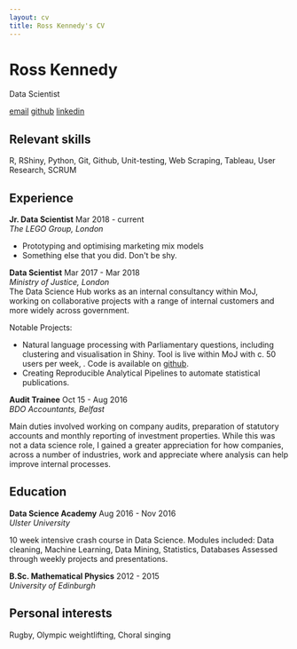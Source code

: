 ```yaml
---
layout: cv
title: Ross Kennedy's CV
---
```

# Ross Kennedy
Data Scientist 

<div id="webaddress">
<a href="mailto:rosskennedy1994@gmail.com">email</a>
<a href="https://github.com/RossKen">github</a>
<a href="https://www.linkedin.com/in/ross-kennedy-data-science/">linkedin</a>
</div>

## Relevant skills

R, RShiny, Python, Git, Github, Unit-testing, Web Scraping, Tableau, User Research, SCRUM

## Experience 

**Jr. Data Scientist**  Mar 2018 - current  
*The LEGO Group, London*

- Prototyping and optimising marketing mix models
- Something else that you did. Don't be shy.

**Data Scientist**  Mar 2017 - Mar 2018  
*Ministry of Justice, London*  
The Data Science Hub works as an internal consultancy within MoJ, working on collaborative projects with a range of internal customers and more widely across government.

Notable Projects:
* Natural language processing with Parliamentary questions, including clustering and visualisation in Shiny. Tool is live within MoJ with c. 50 users per week, . Code is available on [github](https://github.com/moj-analytical-services/pq-tool).
* Creating Reproducible Analytical Pipelines to automate statistical publications.


**Audit Trainee**  Oct 15 - Aug 2016  
*BDO Accountants, Belfast*

Main duties involved working on company audits, preparation of statutory accounts and monthly reporting of investment properties. While this was not a data science role, I gained a greater appreciation for how companies, across a number of industries, work and appreciate where analysis can help improve internal processes.

## Education

**Data Science Academy**  Aug 2016 - Nov 2016  
*Ulster University*

10 week intensive crash course in Data Science. Modules included:
Data cleaning, Machine Learning, Data Mining, Statistics, Databases
Assessed through weekly projects and presentations.


**B.Sc. Mathematical Physics**  2012 - 2015  
*University of Edinburgh*

## Personal interests
Rugby, Olympic weightlifting, Choral singing

<!-- ### Footer

Last updated: August 2018 -->


